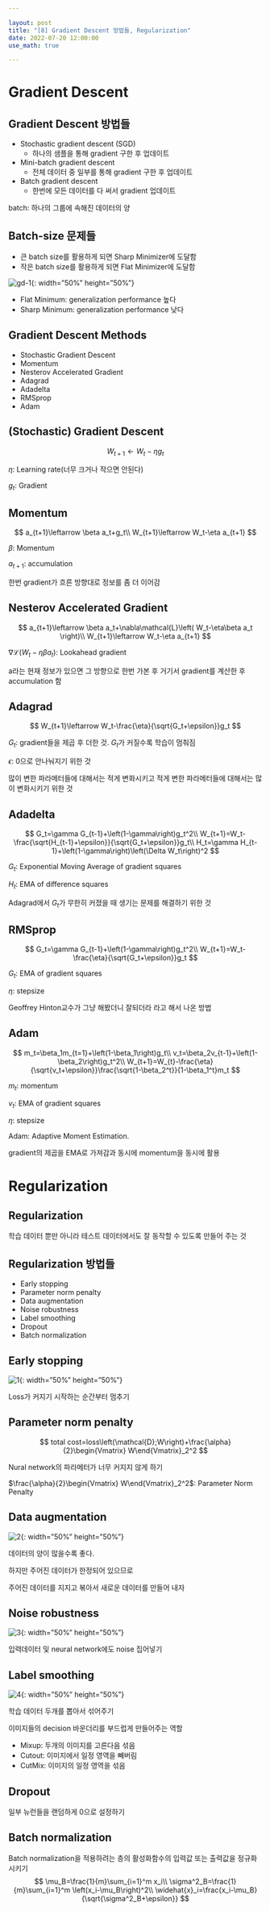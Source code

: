 ```yaml
---

layout: post
title: "[8] Gradient Descent 방법들, Regularization"
date: 2022-07-20 12:00:00
use_math: true

---
```


# Gradient Descent
## Gradient Descent 방법들

- Stochastic gradient descent (SGD)
  - 하나의 샘플을 통해 gradient 구한 후 업데이트
- Mini-batch gradient descent 
  - 전체 데이터 중 일부를 통해 gradient 구한 후 업데이트
- Batch gradient descent 
  - 한번에 모든 데이터를 다 써서 gradient 업데이트



batch: 하나의 그룹에 속해진 데이터의 양



## Batch-size 문제들

- 큰 batch size를 활용하게 되면 Sharp Minimizer에 도달함
- 작은 batch size를 활용하게 되면 Flat Minimizer에 도달함

![gd-1](https://user-images.githubusercontent.com/90087083/179951231-b3d4a8a7-5c9c-4790-852b-a971f1f54bd8.jpg){: width=”50%” height=”50%”}


- Flat Minimum: generalization performance 높다
- Sharp Minimum: generalization performance 낮다





## Gradient Descent Methods

- Stochastic Gradient Descent 
- Momentum
- Nesterov Accelerated Gradient 
- Adagrad 
- Adadelta 
- RMSprop 
- Adam



## (Stochastic) Gradient Descent

$$
W_{t+1}\leftarrow W_t-\eta g_t
$$

$\eta$: Learning rate(너무 크거나 작으면 안된다)

$g_t$: Gradient
 
 
 
 
 
 
## Momentum

$$
a_{t+1}\leftarrow \beta a_t+g_t\\
W_{t+1}\leftarrow W_t-\eta a_{t+1}
$$

$\beta$: Momentum

$a_{t+1}$: accumulation

한번 gradient가 흐른 방향대로 정보를 좀 더 이어감
 
 
 
 
 
 
## Nesterov Accelerated Gradient 

$$
a_{t+1}\leftarrow \beta a_t+\nabla\mathcal{L}\left( W_t-\eta\beta a_t \right)\\
W_{t+1}\leftarrow W_t-\eta a_{t+1}
$$

$\nabla\mathcal{L}\left( W_t-\eta\beta a_t \right)$: Lookahead gradient

a라는 현재 정보가 있으면 그 방향으로 한번 가본 후 거기서 gradient를 계산한 후 accumulation 함
 
 
 
 
 
 
## Adagrad 

$$
W_{t+1}\leftarrow W_t-\frac{\eta}{\sqrt{G_t+\epsilon}}g_t
$$

$G_t$: gradient들을 제곱 후 더한 것. $G_t$가 커질수록 학습이 멈춰짐

$\epsilon$: 0으로 안나눠지기 위한 것

많이 변한 파라메터들에 대해서는 적게 변화시키고 적게 변한 파라메터들에 대해서는 많이 변화시키기 위한 것
 
 
 
 
 
 
## Adadelta 

$$
G_t=\gamma G_{t-1}+\left(1-\gamma\right)g_t^2\\
W_{t+1}=W_t-\frac{\sqrt{H_{t-1}+\epsilon}}{\sqrt{G_t+\epsilon}}g_t\\
H_t=\gamma H_{t-1}+\left(1-\gamma\right)\left(\Delta W_t\right)^2
$$

$G_t$: Exponential Moving Average of gradient squares

$H_t$: EMA of difference squares

Adagrad에서 $G_t$가 무한히 커졌을 때 생기는 문제를 해결하기 위한 것 
 
 
 
 
 
 
## RMSprop 

$$
G_t=\gamma G_{t-1}+\left(1-\gamma\right)g_t^2\\
W_{t+1}=W_t-\frac{\eta}{\sqrt{G_t+\epsilon}}g_t
$$

$G_t$: EMA of gradient squares

$\eta$: stepsize

Geoffrey Hinton교수가 그냥 해봤더니 잘되더라 라고 해서 나온 방법
 
 
 
 
 
 
## Adam

$$
m_t=\beta_1m_{t=1}+\left(1-\beta_1\right)g_t\\
v_t=\beta_2v_{t-1}+\left(1-\beta_2\right)g_t^2\\
W_{t+1}=W_{t}-\frac{\eta}{\sqrt{v_t+\epsilon}}\frac{\sqrt{1-\beta_2^t}}{1-\beta_1^t}m_t
$$

$m_t$: momentum

$v_t$: EMA of gradient squares

$\eta$: stepsize

Adam: Adaptive Moment Estimation.

 gradient의 제곱을 EMA로 가져감과 동시에 momentum을 동시에 활용








# Regularization

## Regularization

학습 데이터 뿐만 아니라 테스트 데이터에서도 잘 동작할 수 있도록 만들어 주는 것





## Regularization 방법들

- Early stopping 
- Parameter norm penalty 
- Data augmentation 
- Noise robustness 
- Label smoothing 
- Dropout 
- Batch normalization





## Early stopping 

![1](https://user-images.githubusercontent.com/90087083/180112111-bc1951b9-a188-47f8-9436-df6bc817952f.JPG){: width=”50%” height=”50%”}

Loss가 커지기 시작하는 순간부터 멈추기





## Parameter norm penalty 

$$
total cost=loss\left(\mathcal{D};W\right)+\frac{\alpha}{2}\begin{Vmatrix} W\end{Vmatrix}_2^2
$$

Nural network의 파라메터가 너무 커지지 않게 하기

$\frac{\alpha}{2}\begin{Vmatrix} W\end{Vmatrix}_2^2$: Parameter Norm Penalty





## Data augmentation 

![2](https://user-images.githubusercontent.com/90087083/180112165-4e9ed32a-ec75-4a87-8d1e-6a036757e76d.jpg){: width=”50%” height=”50%”}

데이터의 양이 많을수록 좋다. 

하지만 주어진 데이터가 한정되어 있으므로 

주어진 데이터를 지지고 볶아서 새로운 데이터를 만들어 내자





## Noise robustness 

![3](https://user-images.githubusercontent.com/90087083/180112209-3d4e0371-633f-4e37-b397-8ef3cb0f0250.png){: width=”50%” height=”50%”}

입력데이터 및 neural network에도 noise 집어넣기





## Label smoothing 

![4](https://user-images.githubusercontent.com/90087083/180112256-1890a232-3625-4845-9bde-d4e42ee98edd.png){: width=”50%” height=”50%”}

학습 데이터 두개를 뽑아서 섞어주기

이미지들의 decision 바운더리를 부드럽게 만들어주는 역할



- Mixup: 두개의 이미지를 고른다음 섞음
- Cutout: 이미지에서 일정 영역을 빼버림
- CutMix: 이미지의 일정 영역을 섞음





## Dropout 

일부 뉴런들을 랜덤하게 0으로 설정하기





## Batch normalization

Batch normalization을 적용하려는 층의  활성화함수의 입력값 또는 출력값을 정규화 시키기
$$
\mu_B=\frac{1}{m}\sum_{i=1}^m x_i\\
\sigma^2_B=\frac{1}{m}\sum_{i=1}^m \left(x_i-\mu_B\right)^2\\
\widehat{x}_i=\frac{x_i-\mu_B}{\sqrt{\sigma^2_B+\epsilon}}
$$
